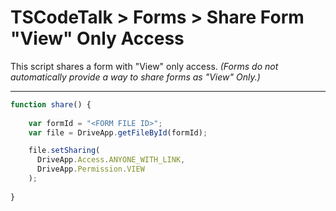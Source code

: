 # TSCodeTalk > Forms > Share Form "View" Only Access


This script shares a form with "View" only access.  *(Forms do not automatically provide a way to share forms as "View" Only.)*

---

```javascript
function share() {
 
    var formId = "<FORM FILE ID>";
    var file = DriveApp.getFileById(formId);

    file.setSharing(
      DriveApp.Access.ANYONE_WITH_LINK, 
      DriveApp.Permission.VIEW
    );
  
}
```
